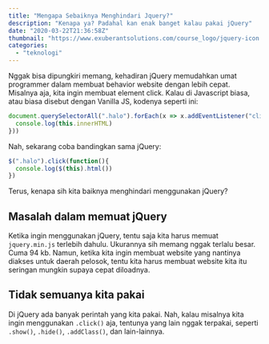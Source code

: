 ```yaml
---
title: "Mengapa Sebaiknya Menghindari Jquery?"
description: "Kenapa ya? Padahal kan enak banget kalau pakai jQuery"
date: "2020-03-22T21:36:58Z"
thumbnail: "https://www.exuberantsolutions.com/course_logo/jquery-icon.png"
categories:
  - "teknologi"
---
```


Nggak bisa dipungkiri memang, kehadiran jQuery memudahkan umat programmer dalam membuat behavior website dengan lebih cepat. Misalnya aja, kita ingin membuat element click. Kalau di Javascript biasa, atau biasa disebut dengan Vanilla JS, kodenya seperti ini:

```javascript 
document.querySelectorAll(".halo").forEach(x => x.addEventListener("click", function(){
  console.log(this.innerHTML)
}))
```

Nah, sekarang coba bandingkan sama jQuery:

```javascript 
$(".halo").click(function(){
  console.log($(this).html())
})
```

Terus, kenapa sih kita baiknya menghindari menggunakan jQuery?

## Masalah dalam memuat jQuery 

Ketika ingin menggunakan jQuery, tentu saja kita harus memuat `jquery.min.js` terlebih dahulu. Ukurannya sih memang nggak terlalu besar. Cuma 94 kb. Namun, ketika kita ingin membuat website yang nantinya diakses untuk daerah pelosok, tentu kita harus membuat website kita itu seringan mungkin supaya cepat diloadnya.

## Tidak semuanya kita pakai

Di jQuery ada banyak perintah yang kita pakai. Nah, kalau misalnya kita ingin menggunakan `.click()` aja, tentunya yang lain nggak terpakai, seperti `.show()`, `.hide()`, `.addClass()`, dan lain-lainnya.